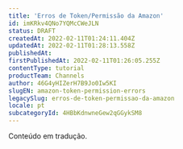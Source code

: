 ```yaml
---
title: 'Erros de Token/Permissão da Amazon'
id: imKRkv4QNo7YQMcCWeJLN
status: DRAFT
createdAt: 2022-02-11T01:24:11.404Z
updatedAt: 2022-02-11T01:28:13.558Z
publishedAt: 
firstPublishedAt: 2022-02-11T01:26:05.255Z
contentType: tutorial
productTeam: Channels
author: 46G4yHIZerH7B9Jo0Iw5KI
slugEN: amazon-token-permission-errors
legacySlug: erros-de-token-permissao-da-amazon
locale: pt
subcategoryId: 4HBbKdnwneGew2qGGykSM8
---
```


<div class="alert alert-warning" role="alert">Conteúdo em tradução.</div>
